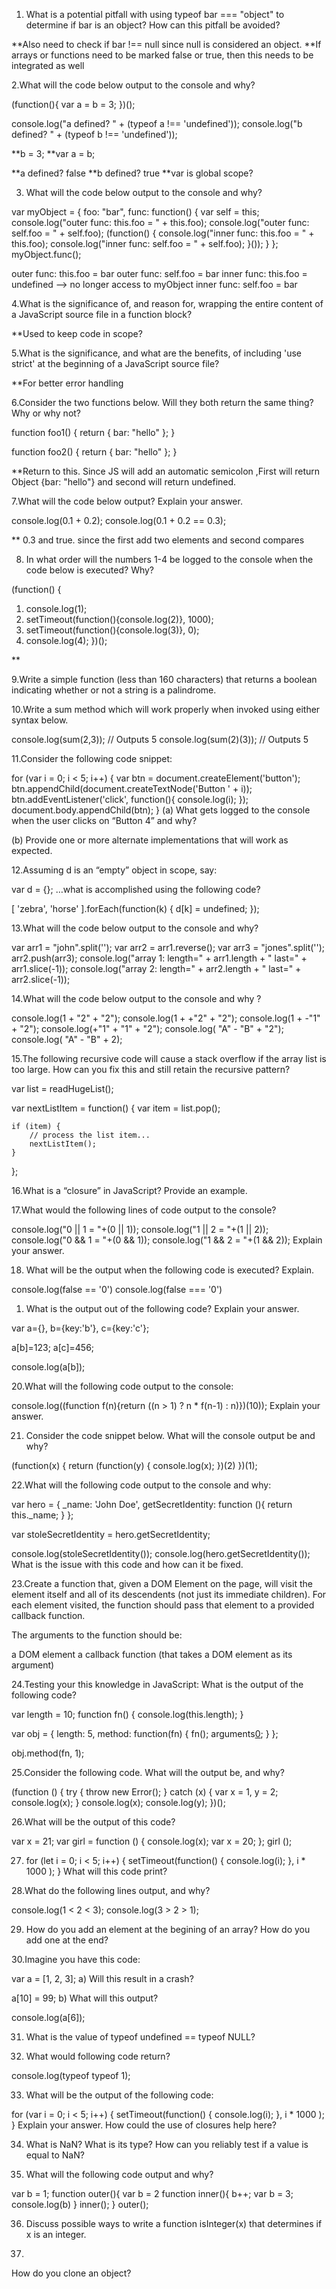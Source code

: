 
1. What is a potential pitfall with using typeof bar === "object" to determine if bar is an object? How can this pitfall be avoided?

**Also need to check if bar !== null since null is considered an object.
**If arrays or functions need to be marked false or true, then this needs to be integrated as well



2.What will the code below output to the console and why?

(function(){
  var a = b = 3;
})();

console.log("a defined? " + (typeof a !== 'undefined'));
console.log("b defined? " + (typeof b !== 'undefined'));

**b = 3;
**var a = b;

**a defined? false
**b defined? true
**var is global scope?


3. What will the code below output to the console and why?

var myObject = {
    foo: "bar",
    func: function() {
        var self = this;
        console.log("outer func:  this.foo = " + this.foo);
        console.log("outer func:  self.foo = " + self.foo);
        (function() {
            console.log("inner func:  this.foo = " + this.foo);
            console.log("inner func:  self.foo = " + self.foo);
        }());
    }
};
myObject.func();


outer func:  this.foo = bar
outer func:  self.foo = bar
inner func:  this.foo = undefined --> no longer access to myObject
inner func:  self.foo = bar


4.What is the significance of, and reason for, wrapping the entire content of a JavaScript source file in a function block?

**Used to keep code in scope?


5.What is the significance, and what are the benefits, of including 'use strict' at the beginning of a JavaScript source file?

**For better error handling

6.Consider the two functions below. Will they both return the same thing? Why or why not?

function foo1()
{
  return {
      bar: "hello"
  };
}

function foo2()
{
  return
  {
      bar: "hello"
  };
}



**Return to this. Since JS will add an automatic semicolon ,First will return Object {bar: "hello"} and second will return undefined. 


7.What will the code below output? Explain your answer.

console.log(0.1 + 0.2);
console.log(0.1 + 0.2 == 0.3);

** 0.3 and true. since the first add two elements and second compares


8. In what order will the numbers 1-4 be logged to the console when the code below is executed? Why?

(function() {
1.    console.log(1); 
2.    setTimeout(function(){console.log(2)}, 1000); 
3.    setTimeout(function(){console.log(3)}, 0); 
4.    console.log(4);
})();

**


9.Write a simple function (less than 160 characters) that returns a boolean indicating whether or not a string is a palindrome.



10.Write a sum method which will work properly when invoked using either syntax below.

console.log(sum(2,3));   // Outputs 5
console.log(sum(2)(3));  // Outputs 5


11.Consider the following code snippet:

for (var i = 0; i < 5; i++) {
  var btn = document.createElement('button');
  btn.appendChild(document.createTextNode('Button ' + i));
  btn.addEventListener('click', function(){ console.log(i); });
  document.body.appendChild(btn);
}
(a) What gets logged to the console when the user clicks on “Button 4” and why?

(b) Provide one or more alternate implementations that will work as expected.


12.Assuming d is an “empty” object in scope, say:

var d = {};
…what is accomplished using the following code?

[ 'zebra', 'horse' ].forEach(function(k) {
	d[k] = undefined;
});


13.What will the code below output to the console and why?

var arr1 = "john".split('');
var arr2 = arr1.reverse();
var arr3 = "jones".split('');
arr2.push(arr3);
console.log("array 1: length=" + arr1.length + " last=" + arr1.slice(-1));
console.log("array 2: length=" + arr2.length + " last=" + arr2.slice(-1));


14.What will the code below output to the console and why ?

console.log(1 +  "2" + "2");
console.log(1 +  +"2" + "2");
console.log(1 +  -"1" + "2");
console.log(+"1" +  "1" + "2");
console.log( "A" - "B" + "2");
console.log( "A" - "B" + 2);



15.The following recursive code will cause a stack overflow if the array list is too large. How can you fix this and still retain the recursive pattern?

var list = readHugeList();

var nextListItem = function() {
    var item = list.pop();

    if (item) {
        // process the list item...
        nextListItem();
    }
};



16.What is a “closure” in JavaScript? Provide an example.



17.What would the following lines of code output to the console?

console.log("0 || 1 = "+(0 || 1));
console.log("1 || 2 = "+(1 || 2));
console.log("0 && 1 = "+(0 && 1));
console.log("1 && 2 = "+(1 && 2));
Explain your answer.


18. What will be the output when the following code is executed? Explain.

console.log(false == '0')
console.log(false === '0')



1.  What is the output out of the following code? Explain your answer.

var a={},
    b={key:'b'},
    c={key:'c'};

a[b]=123;
a[c]=456;

console.log(a[b]);


20.What will the following code output to the console:

console.log((function f(n){return ((n > 1) ? n * f(n-1) : n)})(10));
Explain your answer.



21. Consider the code snippet below. What will the console output be and why?

(function(x) {
    return (function(y) {
        console.log(x);
    })(2)
})(1);


22.What will the following code output to the console and why:

var hero = {
    _name: 'John Doe',
    getSecretIdentity: function (){
        return this._name;
    }
};

var stoleSecretIdentity = hero.getSecretIdentity;

console.log(stoleSecretIdentity());
console.log(hero.getSecretIdentity());
What is the issue with this code and how can it be fixed.


23.Create a function that, given a DOM Element on the page, will visit the element itself and all of its descendents (not just its immediate children). For each element visited, the function should pass that element to a provided callback function.

The arguments to the function should be:

a DOM element
a callback function (that takes a DOM element as its argument)


24.Testing your this knowledge in JavaScript: What is the output of the following code?

var length = 10;
function fn() {
	console.log(this.length);
}

var obj = {
  length: 5,
  method: function(fn) {
    fn();
    arguments[0]();
  }
};

obj.method(fn, 1);



25.Consider the following code. What will the output be, and why?

(function () {
    try {
        throw new Error();
    } catch (x) {
        var x = 1, y = 2;
        console.log(x);
    }
    console.log(x);
    console.log(y);
})();


26.What will be the output of this code?

var x = 21;
var girl = function () {
    console.log(x);
    var x = 20;
};
girl ();



27. for (let i = 0; i < 5; i++) {
  setTimeout(function() { console.log(i); }, i * 1000 );
}
What will this code print?



28.What do the following lines output, and why?

console.log(1 < 2 < 3);
console.log(3 > 2 > 1);


29. How do you add an element at the begining of an array? How do you add one at the end?


30.Imagine you have this code:

var a = [1, 2, 3];
a) Will this result in a crash?

a[10] = 99;
b) What will this output?

console.log(a[6]);



31. What is the value of typeof undefined == typeof NULL?


32. What would following code return?

console.log(typeof typeof 1);



33. What will be the output of the following code:

for (var i = 0; i < 5; i++) {
	setTimeout(function() { console.log(i); }, i * 1000 );
}
Explain your answer. How could the use of closures help here?



34. What is NaN? What is its type? How can you reliably test if a value is equal to NaN?


35. What will the following code output and why?

var b = 1;
function outer(){
   	var b = 2
    function inner(){
        b++;
        var b = 3;
        console.log(b)
    }
    inner();
}
outer();


36. Discuss possible ways to write a function isInteger(x) that determines if x is an integer.



37.
How do you clone an object?


